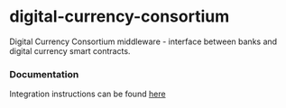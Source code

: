# digital-currency-consortium
Digital Currency Consortium middleware - interface between banks and digital currency smart contracts.

### Documentation

Integration instructions can be found [here](https://provenance-io.github.io/docs-dcc/)
